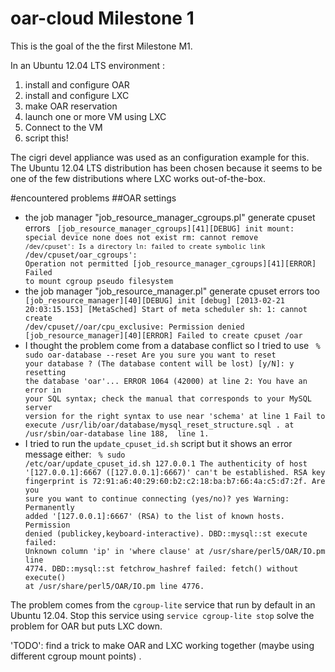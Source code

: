 oar-cloud Milestone 1
====================

This is the goal of the the first Milestone M1.

In an Ubuntu 12.04 LTS environment :

1. install and configure OAR
2. install and configure LXC
3. make OAR reservation
4. launch one or more VM using LXC
5. Connect to the VM
6. script this!

The cigri devel appliance was used as an configuration example for this.
The Ubuntu 12.04 LTS distribution has been chosen because it seems to be one of
the few distributions where LXC works out-of-the-box.

#encountered problems
##OAR settings
* the job manager "job_resource_manager_cgroups.pl" generate cpuset errors
    <code>
    [job_resource_manager_cgroups][41][DEBUG] init
    mount: special device none does not exist
    rm: cannot remove `/dev/cpuset': Is a directory
    ln: failed to create symbolic link `/dev/cpuset/oar_cgroups': Operation not permitted
    [job_resource_manager_cgroups][41][ERROR] Failed to mount cgroup pseudo filesystem
    </code>
* the job manager "job_resource_manager.pl" generate cpuset errors too
    <code>
    [job_resource_manager][40][DEBUG] init
    [debug] [2013-02-21 20:03:15.153] [MetaSched] Start of meta scheduler
    sh: 1: cannot create /dev/cpuset//oar/cpu_exclusive: Permission denied
    [job_resource_manager][40][ERROR] Failed to create cpuset /oar
    </code>
* I thought the problem come from a database conflict so I tried to use
    <code>
    % sudo  oar-database --reset
    Are you sure you want to reset your database ? (The database content will be lost) [y/N]: y
    resetting the database 'oar'...
    ERROR 1064 (42000) at line 2: You have an error in your SQL syntax; check the manual that corresponds to your MySQL server version for the right syntax to use near 'schema' at line 1
    Fail to execute /usr/lib/oar/database/mysql_reset_structure.sql
    . at /usr/sbin/oar-database line 188, <FIN> line 1.
    </code>
* I tried to run the `update_cpuset_id.sh` script but it shows an error message either:
    <code>
    % sudo /etc/oar/update_cpuset_id.sh 127.0.0.1
    The authenticity of host '[127.0.0.1]:6667 ([127.0.0.1]:6667)' can't be established.
    RSA key fingerprint is 72:91:a6:40:29:60:b2:c2:18:ba:b7:66:4a:c5:d7:2f.
    Are you sure you want to continue connecting (yes/no)? yes
    Warning: Permanently added '[127.0.0.1]:6667' (RSA) to the list of known hosts.
    Permission denied (publickey,keyboard-interactive).
    DBD::mysql::st execute failed: Unknown column 'ip' in 'where clause' at /usr/share/perl5/OAR/IO.pm line 4774.
    DBD::mysql::st fetchrow_hashref failed: fetch() without execute() at /usr/share/perl5/OAR/IO.pm line 4776.
    </code>

The problem comes from the `cgroup-lite` service that run by default in an Ubuntu 12.04.
Stop this service using `service cgroup-lite stop` solve the problem for OAR but puts LXC
down.

'TODO': find a trick to make OAR and LXC working together (maybe using different cgroup mount points) .

